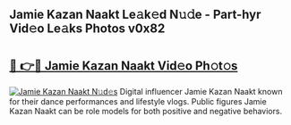 ## Jamie Kazan Naakt Le𝚊k𝚎d N𝚞𝚍e - Part-hyr Vid𝚎o Le𝚊ks Photos v0x82

# <h2><a href="http://fb2mait.evod.top/?m=Jamie+Kazan+Naakt">🔗 👉🔴 Jamie Kazan Naakt Vid𝚎o Ph𝚘t𝚘s</a></h2>

[![Jamie Kazan Naakt N𝚞d𝚎s](https://i.imgur.com/8V9OHl7.gif)](http://fb2mait.evod.top/?m=Jamie+Kazan+Naakt)
Digital influencer Jamie Kazan Naakt known for their dance performances and lifestyle vlogs. Public figures Jamie Kazan Naakt can be role models for both positive and negative behaviors. 
